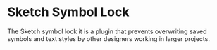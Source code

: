 # Sketch Symbol Lock

The Sketch symbol lock it is a plugin that prevents overwriting saved symbols and text styles by other designers working in larger projects.
